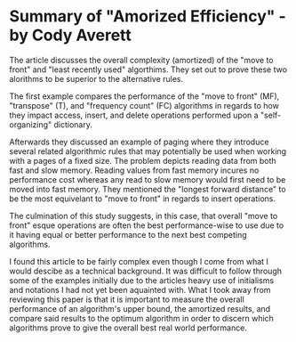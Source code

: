 # Summary of "Amorized Efficiency" - by Cody Averett

The article discusses the overall complexity (amortized) of the "move to front" and "least recently used" algorthims.  They set out to prove these two alorithms to be superior to the alternative rules.

The first example compares the performance of the "move to front" (MF), "transpose" (T), and "frequency count" (FC) algorithms in regards to how they impact access, insert, and delete operations performed upon a "self-organizing" dictionary.

Afterwards they discussed an example of paging where they introduce several related algorithmic rules that may potentially be used when working with a pages of a fixed size.  The problem depicts reading data from both fast and slow memory. Reading values from fast memory incures no performance cost whereas any read to slow memory would first need to be moved into fast memory. They mentioned the "longest forward distance" to be the most equivelant to "move to front" in regards to insert operations.

The culmination of this study suggests, in this case, that overall "move to front" esque operations are often the best performance-wise to use due to it having equal or better performance to the next best competing algorithms.

I found this article to be fairly complex even though I come from what I would descibe as a technical background.  It was difficult to follow through some of the examples initially due to the articles heavy use of initialisms and notations I had not yet been aquainted with.  What I took away from reviewing this paper is that it is important to measure the overall performance of an algorithm's upper bound, the amortized results, and compare said results to the optimum algorithm in order to discern which algorithms prove to give the overall best real world performance.
